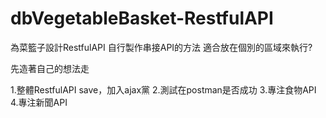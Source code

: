 # dbVegetableBasket-RestfulAPI

為菜籃子設計RestfulAPI
自行製作串接API的方法
適合放在個別的區域來執行?

先造著自己的想法走

1.整體RestfulAPI save，加入ajax黨
2.測試在postman是否成功
3.專注食物API
4.專注新聞API